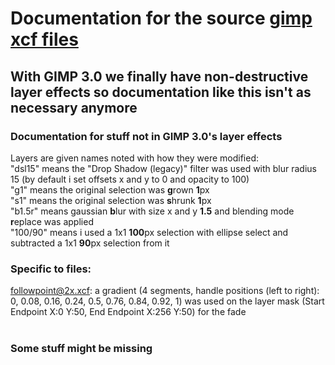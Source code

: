 # Documentation for the source [gimp xcf files](source)

## With GIMP 3.0 we finally have non-destructive layer effects so documentation like this isn't as necessary anymore

### Documentation for stuff not in GIMP 3.0's layer effects
Layers are given names noted with how they were modified:<br>
"dsl15" means the "Drop Shadow (legacy)" filter was used with blur radius 15 (by default i set offsets x and y to 0 and opacity to 100)<br>
"g1" means the original selection was **g**rown **1**px<br>
"s1" means the original selection was **s**hrunk **1**px<br>
"b1.5r" means gaussian **b**lur with size x and y **1.5** and blending mode **r**eplace was applied<br>
"100/90" means i used a 1x1 **100**px selection with ellipse select and subtracted a 1x1 **90**px selection from it
### Specific to files:
followpoint@2x.xcf:
a gradient (4 segments, handle positions (left to right): 0, 0.08, 0.16, 0.24, 0.5, 0.76, 0.84, 0.92, 1) was used on the layer mask (Start Endpoint X:0 Y:50, End Endpoint X:256 Y:50) for the fade<br><br>
### Some stuff might be missing
